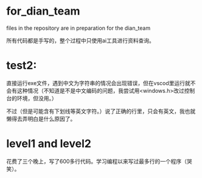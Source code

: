 # for_dian_team

files in the repository are in preparation for the dian_team 

所有代码都是手写的，整个过程中只使用ai工具进行资料查询。

# test2:

直接运行exe文件，遇到中文为字符串的情况会出现错误，但在vscod里运行就不会有这种情况（不知道是不是中文编码的问题，我尝试用<windows.h>改过控制台的环境，但没用。）

不过（但是可能含有下划线等英文字符。）说了正确的行里，只会有英文，我也就懒得去弄明白是什么原因了。

# level1 and level2
花费了三个晚上，写了600多行代码。学习编程以来写过最多行的一个程序（哭笑）。
